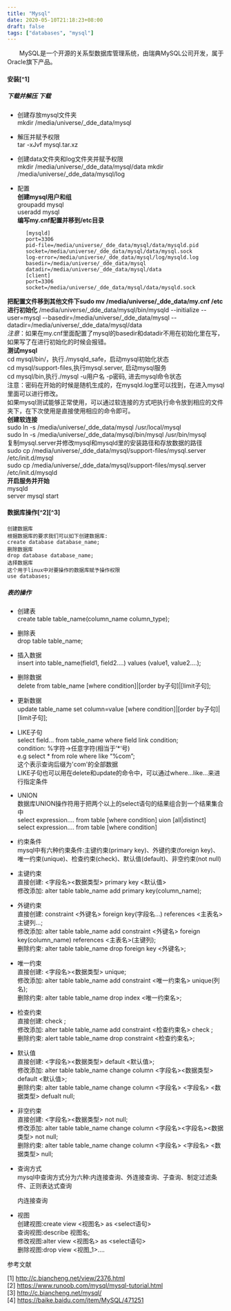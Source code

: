 ```yaml
---
title: "Mysql"
date: 2020-05-10T21:18:23+08:00
draft: false
tags: ["databases", "mysql"]
---
```

&emsp;&emsp;MySQL是一个开源的关系型数据库管理系统，由瑞典MySQL公司开发，属于Oracle旗下产品。
#### 安装[^1]

##### 下载并解压 下载
* 创建存放mysql文件夹  
    mkdir /media/universe/_dde_data/mysql
* 解压并赋予权限  
    tar -xJvf mysql.tar.xz
* 创建data文件夹和log文件夹并赋予权限  
    mkdir /media/universe/_dde_data/mysql/data
    mkdir /media/universe/_dde_data/mysql/log

* 配置  
    **创建mysql用户和组**  
    groupadd mysql  
    useradd mysql  
    **编写my.cnf配置并移到/etc目录**
```
      [mysqld]
      port=3306
      pid-file=/media/universe/_dde_data/mysql/data/mysqld.pid
      socket=/media/universe/_dde_data/mysql/data/mysql.sock
      log-error=/media/universe/_dde_data/mysql/log/mysqld.log
      basedir=/media/universe/_dde_data/mysql
      datadir=/media/universe/_dde_data/mysql/data
      [client]
      port=3306
      socket=/media/universe/_dde_data/mysql/data/mysqld.sock
```
**把配置文件移到其他文件下sudo mv /media/universe/_dde_data/my.cnf /etc**  
    **进行初始化**
    /media/universe/_dde_data/mysql/bin/mysqld -\-initialize -\-user=mysql
    -\-basedir=/media/universe/_dde_data/mysql -\-datadir=/media/universe/_dde_data/mysql/data  
    *注意*：如果在my.cnf里面配置了mysql的basedir和datadir不用在初始化里在写，如果写了在进行初始化的时候会报错。  
    **测试mysql**  
    cd mysql/bin/，执行./mysqld_safe，启动mysql初始化状态  
    cd mysql/support-files,执行mysql.server, 启动mysql服务  
    cd mysql/bin,执行./mysql -u用户名 -p密码, 进去mysql命令状态  
    注意：密码在开始的时候是随机生成的，在mysqld.log里可以找到，在进入mysql里面可以进行修改。  
    如果mysql测试能够正常使用，可以通过软连接的方式吧执行命令放到相应的文件夹下，在下次使用是直接使用相应的命令即可。    
    **创建软连接**  
    sudo ln -s /media/universe/_dde_data/mysql /usr/local/mysql  
    sudo ln -s /media/universe/_dde_data/mysql/bin/mysql /usr/bin/mysql  
    复制mysql.server并修改mysql和mysqld里的安装路径和存放数据的路径  
    sudo cp /media/universe/_dde_data/mysql/support-files/mysql.server /etc/init.d/mysql  
    sudo cp /media/universe/_dde_data/mysql/support-files/mysql.server /etc/init.d/mysqld  
    **开启服务并开始**  
    mysqld  
    server mysql start

#### 数据库操作[^2][^3]

    创建数据库
    根据数据库的要求我们可以如下创建数据库:
    create database database_name;
    删除数据库
    drop database database_name;
    选择数据库
    这个用于linux中对要操作的数据库赋予操作权限
    use databases;

##### 表的操作

* 创建表  
    create table table_name(column_name column_type);  

* 删除表  
    drop table table_name;  

* 插入数据    
    insert into table_name(field1, field2....) values (value1, value2....);  

* 删除数据  
    delete from table_name [where condition]|[order by子句]|[limit子句];  

* 更新数据  
    update table_name set column=value [where condition]|[order by子句]|[limit子句];  

* LIKE子句  
    select field... from table_name where field link condition;  
    condition: %字符->任意字符(相当于’*‘号)  
    e.g select * from role where like “%com”;  
    这个表示查询后缀为'com'的全部数据  
    LIKE子句也可以用在delete和update的命令中，可以通过where…like…来进行指定条件  

* UNION  
    数据库UNION操作符用于把两个以上的select语句的结果组合到一个结果集合中  
    select expression.... from table [where condition] uion [all|distinct] select expression.... from table [where condition]  

* 约束条件  
    mysql中有六种约束条件:主键约束(primary key)、外键约束(foreign key)、唯一约束(unique)、检查约束(check)、默认值(default)、非空约束(not null)  

* 主键约束  
    直接创建: <字段名><数据类型> primary key <默认值>  
    修改添加: alter table table_name add primary key(column_name);  

* 外键约束  
    直接创建: constraint <外键名> foreign key(字段名...) references <主表名> 主键列...;  
    修改添加: alter table table_name add constraint <外键名> foreign key(column_name) references <主表名>(主键列);  
    删除约束: alter table table_name drop foreign key <外键名>;  

* 唯一约束  
    直接创建: <字段名><数据类型> unique;  
    修改添加: alter table table_name add constraint <唯一约束名> unique(列名);  
    删除约束: alter table table_name drop index <唯一约束名>;  

* 检查约束  
    直接创建: check <expression>;  
    修改添加: alter table table_name add constraint <检查约束名> check <expression>;  
    删除约束: alert table table_name drop constraint <检查约束名>;  

* 默认值  
    直接创建: <字段名><数据类型> default <默认值>;  
    修改添加: alter table table_name change column <字段名><数据类型> default <默认值>;  
    删除约束: alter table table_name change column <字段名> <字段名> <数据类型> defualt null;  

* 非空约束  
    直接创建: <字段名><数据类型> not null;  
    修改添加: alter table table_name change column <字段名><字段名><数据类型> not null;  
    删除约束: alter table table_name change column <字段名> <字段名> <数据类型> null;  

* 查询方式  
    mysql中查询方式分为六种:内连接查询、外连接查询、子查询、制定过滤条件、正则表达式查询  

    内连接查询

* 视图  
    创建视图:create view <视图名> as <select语句>  
    查询视图:describe 视图名;  
    修改视图:alter view <视图名> as <select语句>  
    删除视图:drop view <视图_1>….  

参考文献

[1] http://c.biancheng.net/view/2376.html  
[2] https://www.runoob.com/mysql/mysql-tutorial.html  
[3] http://c.biancheng.net/mysql/  
[4] https://baike.baidu.com/item/MySQL/471251  

